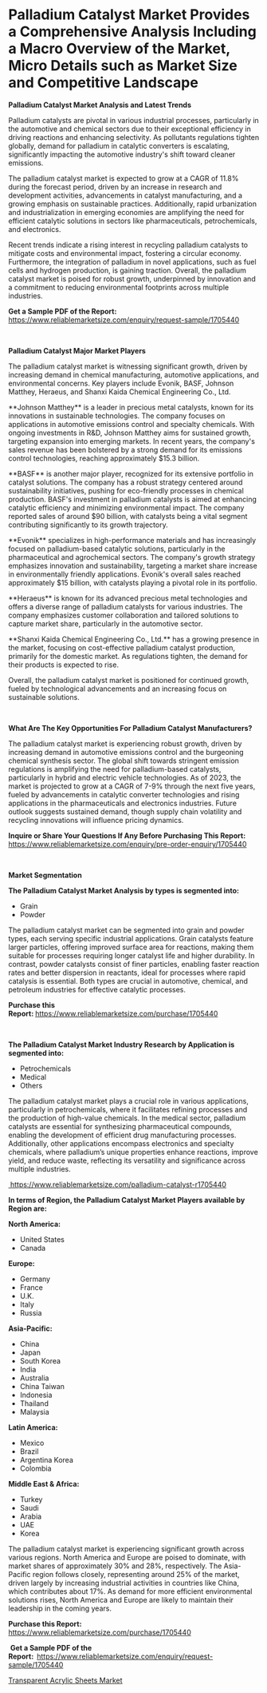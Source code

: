 <p><h1>Palladium Catalyst Market Provides a Comprehensive Analysis Including a Macro Overview of the Market, Micro Details such as Market Size and Competitive Landscape</h1></p><p><strong>Palladium Catalyst Market Analysis and Latest Trends</strong></p>
<p><p>Palladium catalysts are pivotal in various industrial processes, particularly in the automotive and chemical sectors due to their exceptional efficiency in driving reactions and enhancing selectivity. As pollutants regulations tighten globally, demand for palladium in catalytic converters is escalating, significantly impacting the automotive industry's shift toward cleaner emissions. </p><p>The palladium catalyst market is expected to grow at a CAGR of 11.8% during the forecast period, driven by an increase in research and development activities, advancements in catalyst manufacturing, and a growing emphasis on sustainable practices. Additionally, rapid urbanization and industrialization in emerging economies are amplifying the need for efficient catalytic solutions in sectors like pharmaceuticals, petrochemicals, and electronics.</p><p>Recent trends indicate a rising interest in recycling palladium catalysts to mitigate costs and environmental impact, fostering a circular economy. Furthermore, the integration of palladium in novel applications, such as fuel cells and hydrogen production, is gaining traction. Overall, the palladium catalyst market is poised for robust growth, underpinned by innovation and a commitment to reducing environmental footprints across multiple industries.</p></p>
<p><strong>Get a Sample PDF of the Report:&nbsp;</strong> <a href="https://www.reliablemarketsize.com/enquiry/request-sample/1705440?utm_campaign=1885&utm_medium=2&utm_source=Github&utm_content=ia&utm_term=09012025&utm_id=palladium-catalyst">https://www.reliablemarketsize.com/enquiry/request-sample/1705440</a></p>
<p>&nbsp;</p>
<p><strong>Palladium Catalyst Major Market Players</strong></p>
<p><p>The palladium catalyst market is witnessing significant growth, driven by increasing demand in chemical manufacturing, automotive applications, and environmental concerns. Key players include Evonik, BASF, Johnson Matthey, Heraeus, and Shanxi Kaida Chemical Engineering Co., Ltd.</p><p>**Johnson Matthey** is a leader in precious metal catalysts, known for its innovations in sustainable technologies. The company focuses on applications in automotive emissions control and specialty chemicals. With ongoing investments in R&D, Johnson Matthey aims for sustained growth, targeting expansion into emerging markets. In recent years, the company's sales revenue has been bolstered by a strong demand for its emissions control technologies, reaching approximately $15.3 billion.</p><p>**BASF** is another major player, recognized for its extensive portfolio in catalyst solutions. The company has a robust strategy centered around sustainability initiatives, pushing for eco-friendly processes in chemical production. BASF's investment in palladium catalysts is aimed at enhancing catalytic efficiency and minimizing environmental impact. The company reported sales of around $90 billion, with catalysts being a vital segment contributing significantly to its growth trajectory.</p><p>**Evonik** specializes in high-performance materials and has increasingly focused on palladium-based catalytic solutions, particularly in the pharmaceutical and agrochemical sectors. The company's growth strategy emphasizes innovation and sustainability, targeting a market share increase in environmentally friendly applications. Evonik's overall sales reached approximately $15 billion, with catalysts playing a pivotal role in its portfolio.</p><p>**Heraeus** is known for its advanced precious metal technologies and offers a diverse range of palladium catalysts for various industries. The company emphasizes customer collaboration and tailored solutions to capture market share, particularly in the automotive sector.</p><p>**Shanxi Kaida Chemical Engineering Co., Ltd.** has a growing presence in the market, focusing on cost-effective palladium catalyst production, primarily for the domestic market. As regulations tighten, the demand for their products is expected to rise.</p><p>Overall, the palladium catalyst market is positioned for continued growth, fueled by technological advancements and an increasing focus on sustainable solutions.</p></p>
<p>&nbsp;</p>
<p><strong>What Are The Key Opportunities For Palladium Catalyst Manufacturers?</strong></p>
<p><p>The palladium catalyst market is experiencing robust growth, driven by increasing demand in automotive emissions control and the burgeoning chemical synthesis sector. The global shift towards stringent emission regulations is amplifying the need for palladium-based catalysts, particularly in hybrid and electric vehicle technologies. As of 2023, the market is projected to grow at a CAGR of 7-9% through the next five years, fueled by advancements in catalytic converter technologies and rising applications in the pharmaceuticals and electronics industries. Future outlook suggests sustained demand, though supply chain volatility and recycling innovations will influence pricing dynamics.</p></p>
<p><strong>Inquire or Share Your Questions If Any Before Purchasing This Report:</strong> <a href="https://www.reliablemarketsize.com/enquiry/pre-order-enquiry/1705440?utm_campaign=1885&utm_medium=2&utm_source=Github&utm_content=ia&utm_term=09012025&utm_id=palladium-catalyst">https://www.reliablemarketsize.com/enquiry/pre-order-enquiry/1705440</a></p>
<p>&nbsp;</p>
<p><strong>Market Segmentation</strong></p>
<p><strong>The Palladium Catalyst Market Analysis by types is segmented into:</strong></p>
<p><ul><li>Grain</li><li>Powder</li></ul></p>
<p><p>The palladium catalyst market can be segmented into grain and powder types, each serving specific industrial applications. Grain catalysts feature larger particles, offering improved surface area for reactions, making them suitable for processes requiring longer catalyst life and higher durability. In contrast, powder catalysts consist of finer particles, enabling faster reaction rates and better dispersion in reactants, ideal for processes where rapid catalysis is essential. Both types are crucial in automotive, chemical, and petroleum industries for effective catalytic processes.</p></p>
<p><strong>Purchase this Report:&nbsp;</strong><a href="https://www.reliablemarketsize.com/purchase/1705440?utm_campaign=1885&utm_medium=2&utm_source=Github&utm_content=ia&utm_term=09012025&utm_id=palladium-catalyst">https://www.reliablemarketsize.com/purchase/1705440</a></p>
<p>&nbsp;</p>
<p><strong>The Palladium Catalyst Market Industry Research by Application is segmented into:</strong></p>
<p><ul><li>Petrochemicals</li><li>Medical</li><li>Others</li></ul></p>
<p><p>The palladium catalyst market plays a crucial role in various applications, particularly in petrochemicals, where it facilitates refining processes and the production of high-value chemicals. In the medical sector, palladium catalysts are essential for synthesizing pharmaceutical compounds, enabling the development of efficient drug manufacturing processes. Additionally, other applications encompass electronics and specialty chemicals, where palladium’s unique properties enhance reactions, improve yield, and reduce waste, reflecting its versatility and significance across multiple industries.</p></p>
<p><a href="https://www.reliablemarketsize.com/palladium-catalyst-r1705440?utm_campaign=1885&utm_medium=2&utm_source=Github&utm_content=ia&utm_term=09012025&utm_id=palladium-catalyst">&nbsp;https://www.reliablemarketsize.com/palladium-catalyst-r1705440</a></p>
<p><strong>In terms of Region, the Palladium Catalyst Market Players available by Region are:</strong></p>
<p>
    <p> <strong> North America: </strong>
        <ul>
            <li>United States</li>
            <li>Canada</li>
        </ul>
        </p> 
    <p> <strong> Europe: </strong>
        <ul>
            <li>Germany</li>
            <li>France</li>
            <li>U.K.</li>
            <li>Italy</li>
            <li>Russia</li>
        </ul>
        </p> 
    <p> <strong> Asia-Pacific: </strong>
        <ul>
            <li>China</li>
            <li>Japan</li>
            <li>South Korea</li>
            <li>India</li>
            <li>Australia</li>
            <li>China Taiwan</li>
            <li>Indonesia</li>
            <li>Thailand</li>
            <li>Malaysia</li>
        </ul>
        </p> 
    <p> <strong> Latin America: </strong>
        <ul>
            <li>Mexico</li>
            <li>Brazil</li>
            <li>Argentina Korea</li>
            <li>Colombia</li>
        </ul>
        </p> 
    <p> <strong> Middle East & Africa: </strong>
        <ul>
            <li>Turkey</li>
            <li>Saudi</li>
            <li>Arabia</li>
            <li>UAE</li>
            <li>Korea</li>
        </ul>
    </p>
    </p>
<p><p>The palladium catalyst market is experiencing significant growth across various regions. North America and Europe are poised to dominate, with market shares of approximately 30% and 28%, respectively. The Asia-Pacific region follows closely, representing around 25% of the market, driven largely by increasing industrial activities in countries like China, which contributes about 17%. As demand for more efficient environmental solutions rises, North America and Europe are likely to maintain their leadership in the coming years.</p></p>
<p><strong>Purchase this Report: </strong><a href="https://www.reliablemarketsize.com/purchase/1705440?utm_campaign=1885&utm_medium=2&utm_source=Github&utm_content=ia&utm_term=09012025&utm_id=palladium-catalyst">https://www.reliablemarketsize.com/purchase/1705440</a></p>
<p>&nbsp;<strong>Get a Sample PDF of the Report:&nbsp;&nbsp;</strong><a href="https://www.reliablemarketsize.com/enquiry/request-sample/1705440?utm_campaign=1885&utm_medium=2&utm_source=Github&utm_content=ia&utm_term=09012025&utm_id=palladium-catalyst">https://www.reliablemarketsize.com/enquiry/request-sample/1705440</a></p>
<p><strong></strong></p>
<p><p><a href="https://github.com/sofayahoo2023/Market-Research-Report-List-6/blob/main/transparent-acrylic-sheets-market.md?utm_campaign=1885&utm_medium=2&utm_source=Github&utm_content=ia&utm_term=09012025&utm_id=palladium-catalyst">Transparent Acrylic Sheets Market</a></p></p>